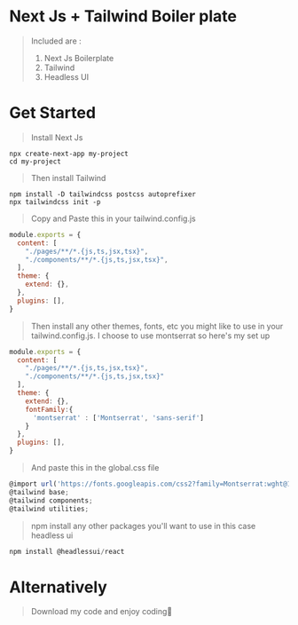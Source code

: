 # Next Js + Tailwind Boiler plate
>Included are :
>1. Next Js Boilerplate
>2. Tailwind 
>3. Headless UI

# Get Started

>Install Next Js
```
npx create-next-app my-project
cd my-project
```


>Then install Tailwind
```
npm install -D tailwindcss postcss autoprefixer
npx tailwindcss init -p
```


>Copy and Paste this in your tailwind.config.js
```javascript
module.exports = {
  content: [
    "./pages/**/*.{js,ts,jsx,tsx}",
    "./components/**/*.{js,ts,jsx,tsx}",
  ],
  theme: {
    extend: {},
  },
  plugins: [],
}
```


>Then install any other themes, fonts, etc you might like to use in your tailwind.config.js. I choose to use montserrat so here's my set up
```javascript
module.exports = {
  content: [
    "./pages/**/*.{js,ts,jsx,tsx}",
    "./components/**/*.{js,ts,jsx,tsx}"
  ],
  theme: {
    extend: {},
    fontFamily:{
      'montserrat' : ['Montserrat', 'sans-serif']
    }
  },
  plugins: [],
}
```
>And paste this in the global.css file
```javascript
@import url('https://fonts.googleapis.com/css2?family=Montserrat:wght@100;200;300;400;500;600;700;800;900&display=swap');
@tailwind base;
@tailwind components;
@tailwind utilities;
```

> npm install any other packages you'll want to use in this case headless ui
```javascript
npm install @headlessui/react
```

# Alternatively
>Download my code and enjoy coding🤗

